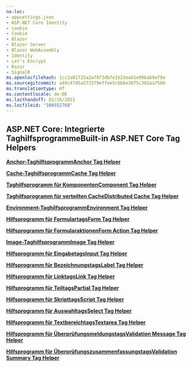 ```yaml
---
no-loc:
- appsettings.json
- ASP.NET Core Identity
- cookie
- Cookie
- Blazor
- Blazor Server
- Blazor WebAssembly
- Identity
- Let's Encrypt
- Razor
- SignalR
ms.openlocfilehash: 1cc2a01725a2af8f3dbfe1b23ea81e99bab9ef8e
ms.sourcegitcommit: a49c47d5a573379effee5c6b6e36f5c302aa756b
ms.translationtype: HT
ms.contentlocale: de-DE
ms.lasthandoff: 02/16/2021
ms.locfileid: "100552768"
---
```

## <a name="built-in-aspnet-core-tag-helpers"></a><span data-ttu-id="1dc7d-101">ASP.NET Core: Integrierte Taghilfsprogramme</span><span class="sxs-lookup"><span data-stu-id="1dc7d-101">Built-in ASP.NET Core Tag Helpers</span></span>

<span data-ttu-id="1dc7d-102">**[Anchor-Taghilfsprogramm](xref:mvc/views/tag-helpers/builtin-th/anchor-tag-helper)**</span><span class="sxs-lookup"><span data-stu-id="1dc7d-102">**[Anchor Tag Helper](xref:mvc/views/tag-helpers/builtin-th/anchor-tag-helper)**</span></span>

<span data-ttu-id="1dc7d-103">**[Cache-Taghilfsprogramm](xref:mvc/views/tag-helpers/builtin-th/cache-tag-helper)**</span><span class="sxs-lookup"><span data-stu-id="1dc7d-103">**[Cache Tag Helper](xref:mvc/views/tag-helpers/builtin-th/cache-tag-helper)**</span></span>

<span data-ttu-id="1dc7d-104">**[Taghilfsprogramm für Komponenten](xref:mvc/views/tag-helpers/builtin-th/component-tag-helper)**</span><span class="sxs-lookup"><span data-stu-id="1dc7d-104">**[Component Tag Helper](xref:mvc/views/tag-helpers/builtin-th/component-tag-helper)**</span></span>

<span data-ttu-id="1dc7d-105">**[Taghilfsprogramm für verteilten Cache](xref:mvc/views/tag-helpers/builtin-th/distributed-cache-tag-helper)**</span><span class="sxs-lookup"><span data-stu-id="1dc7d-105">**[Distributed Cache Tag Helper](xref:mvc/views/tag-helpers/builtin-th/distributed-cache-tag-helper)**</span></span>

<span data-ttu-id="1dc7d-106">**[Environment-Taghilfsprogramm](xref:mvc/views/tag-helpers/builtin-th/environment-tag-helper)**</span><span class="sxs-lookup"><span data-stu-id="1dc7d-106">**[Environment Tag Helper](xref:mvc/views/tag-helpers/builtin-th/environment-tag-helper)**</span></span>

<span data-ttu-id="1dc7d-107">**[Hilfsprogramm für Formulartags](xref:mvc/views/working-with-forms#the-form-tag-helper)**</span><span class="sxs-lookup"><span data-stu-id="1dc7d-107">**[Form Tag Helper](xref:mvc/views/working-with-forms#the-form-tag-helper)**</span></span>

<span data-ttu-id="1dc7d-108">**[Hilfsprogramm für Formularaktionen](xref:mvc/views/working-with-forms#the-form-action-tag-helper)**</span><span class="sxs-lookup"><span data-stu-id="1dc7d-108">**[Form Action Tag Helper](xref:mvc/views/working-with-forms#the-form-action-tag-helper)**</span></span>

<span data-ttu-id="1dc7d-109">**[Image-Taghilfsprogramm](xref:mvc/views/tag-helpers/builtin-th/image-tag-helper)**</span><span class="sxs-lookup"><span data-stu-id="1dc7d-109">**[Image Tag Helper](xref:mvc/views/tag-helpers/builtin-th/image-tag-helper)**</span></span>

<span data-ttu-id="1dc7d-110">**[Hilfsprogramm für Eingabetags](xref:mvc/views/working-with-forms#the-input-tag-helper)**</span><span class="sxs-lookup"><span data-stu-id="1dc7d-110">**[Input Tag Helper](xref:mvc/views/working-with-forms#the-input-tag-helper)**</span></span>

<span data-ttu-id="1dc7d-111">**[Hilfsprogramm für Bezeichnungstags](xref:mvc/views/working-with-forms#the-label-tag-helper)**</span><span class="sxs-lookup"><span data-stu-id="1dc7d-111">**[Label Tag Helper](xref:mvc/views/working-with-forms#the-label-tag-helper)**</span></span>

<span data-ttu-id="1dc7d-112">**[Hilfsprogramm für Linktags](xref:mvc/views/tag-helpers/builtin-th/link-tag-helper)**</span><span class="sxs-lookup"><span data-stu-id="1dc7d-112">**[Link Tag Helper](xref:mvc/views/tag-helpers/builtin-th/link-tag-helper)**</span></span>

<span data-ttu-id="1dc7d-113">**[Hilfsprogramm für Teiltags](xref:mvc/views/tag-helpers/builtin-th/partial-tag-helper)**</span><span class="sxs-lookup"><span data-stu-id="1dc7d-113">**[Partial Tag Helper](xref:mvc/views/tag-helpers/builtin-th/partial-tag-helper)**</span></span>

<span data-ttu-id="1dc7d-114">**[Hilfsprogramm für Skripttags](xref:mvc/views/tag-helpers/builtin-th/script-tag-helper)**</span><span class="sxs-lookup"><span data-stu-id="1dc7d-114">**[Script Tag Helper](xref:mvc/views/tag-helpers/builtin-th/script-tag-helper)**</span></span>

<span data-ttu-id="1dc7d-115">**[Hilfsprogramm für Auswahltags](xref:mvc/views/working-with-forms#the-select-tag-helper)**</span><span class="sxs-lookup"><span data-stu-id="1dc7d-115">**[Select Tag Helper](xref:mvc/views/working-with-forms#the-select-tag-helper)**</span></span>

<span data-ttu-id="1dc7d-116">**[Hilfsprogramm für Textbereichtags](xref:mvc/views/working-with-forms#the-textarea-tag-helper)**</span><span class="sxs-lookup"><span data-stu-id="1dc7d-116">**[Textarea Tag Helper](xref:mvc/views/working-with-forms#the-textarea-tag-helper)**</span></span>

<span data-ttu-id="1dc7d-117">**[Hilfsprogramm für Überprüfungsmeldungstags](xref:mvc/views/working-with-forms#the-validation-message-tag-helper)**</span><span class="sxs-lookup"><span data-stu-id="1dc7d-117">**[Validation Message Tag Helper](xref:mvc/views/working-with-forms#the-validation-message-tag-helper)**</span></span>

<span data-ttu-id="1dc7d-118">**[Hilfsprogramm für Überprüfungszusammenfassungstags](xref:mvc/views/working-with-forms#the-validation-summary-tag-helper)**</span><span class="sxs-lookup"><span data-stu-id="1dc7d-118">**[Validation Summary Tag Helper](xref:mvc/views/working-with-forms#the-validation-summary-tag-helper)**</span></span>
